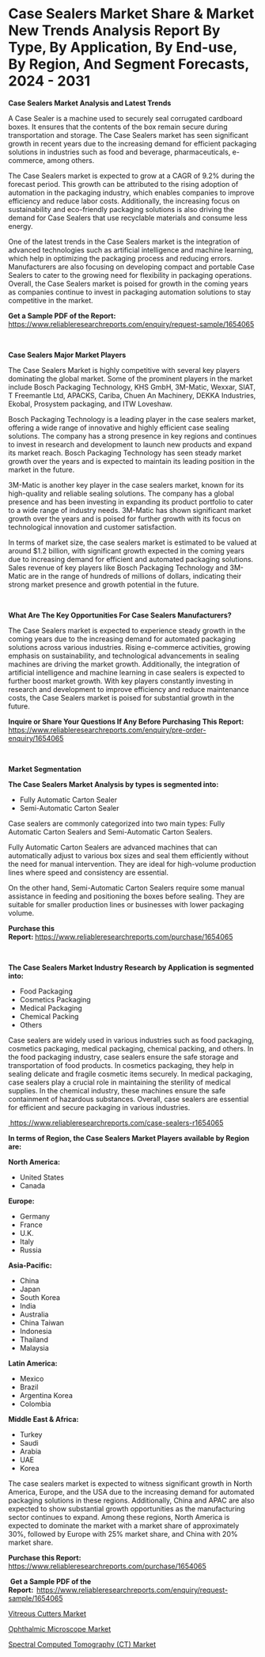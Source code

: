 <p><h1>Case Sealers Market Share & Market New Trends Analysis Report By Type, By Application, By End-use, By Region, And Segment Forecasts, 2024 - 2031</h1></p><p><strong>Case Sealers Market Analysis and Latest Trends</strong></p>
<p><p>A Case Sealer is a machine used to securely seal corrugated cardboard boxes. It ensures that the contents of the box remain secure during transportation and storage. The Case Sealers market has seen significant growth in recent years due to the increasing demand for efficient packaging solutions in industries such as food and beverage, pharmaceuticals, e-commerce, among others.</p><p>The Case Sealers market is expected to grow at a CAGR of 9.2% during the forecast period. This growth can be attributed to the rising adoption of automation in the packaging industry, which enables companies to improve efficiency and reduce labor costs. Additionally, the increasing focus on sustainability and eco-friendly packaging solutions is also driving the demand for Case Sealers that use recyclable materials and consume less energy.</p><p>One of the latest trends in the Case Sealers market is the integration of advanced technologies such as artificial intelligence and machine learning, which help in optimizing the packaging process and reducing errors. Manufacturers are also focusing on developing compact and portable Case Sealers to cater to the growing need for flexibility in packaging operations. Overall, the Case Sealers market is poised for growth in the coming years as companies continue to invest in packaging automation solutions to stay competitive in the market.</p></p>
<p><strong>Get a Sample PDF of the Report:&nbsp;</strong> <a href="https://www.reliableresearchreports.com/enquiry/request-sample/1654065">https://www.reliableresearchreports.com/enquiry/request-sample/1654065</a></p>
<p>&nbsp;</p>
<p><strong>Case Sealers Major Market Players</strong></p>
<p><p>The Case Sealers Market is highly competitive with several key players dominating the global market. Some of the prominent players in the market include Bosch Packaging Technology, KHS GmbH, 3M-Matic, Wexxar, SIAT, T Freemantle Ltd, APACKS, Cariba, Chuen An Machinery, DEKKA Industries, Ekobal, Prosystem packaging, and ITW Loveshaw.</p><p>Bosch Packaging Technology is a leading player in the case sealers market, offering a wide range of innovative and highly efficient case sealing solutions. The company has a strong presence in key regions and continues to invest in research and development to launch new products and expand its market reach. Bosch Packaging Technology has seen steady market growth over the years and is expected to maintain its leading position in the market in the future.</p><p>3M-Matic is another key player in the case sealers market, known for its high-quality and reliable sealing solutions. The company has a global presence and has been investing in expanding its product portfolio to cater to a wide range of industry needs. 3M-Matic has shown significant market growth over the years and is poised for further growth with its focus on technological innovation and customer satisfaction.</p><p>In terms of market size, the case sealers market is estimated to be valued at around $1.2 billion, with significant growth expected in the coming years due to increasing demand for efficient and automated packaging solutions. Sales revenue of key players like Bosch Packaging Technology and 3M-Matic are in the range of hundreds of millions of dollars, indicating their strong market presence and growth potential in the future.</p></p>
<p>&nbsp;</p>
<p><strong>What Are The Key Opportunities For Case Sealers Manufacturers?</strong></p>
<p><p>The Case Sealers market is expected to experience steady growth in the coming years due to the increasing demand for automated packaging solutions across various industries. Rising e-commerce activities, growing emphasis on sustainability, and technological advancements in sealing machines are driving the market growth. Additionally, the integration of artificial intelligence and machine learning in case sealers is expected to further boost market growth. With key players constantly investing in research and development to improve efficiency and reduce maintenance costs, the Case Sealers market is poised for substantial growth in the future.</p></p>
<p><strong>Inquire or Share Your Questions If Any Before Purchasing This Report:</strong> <a href="https://www.reliableresearchreports.com/enquiry/pre-order-enquiry/1654065">https://www.reliableresearchreports.com/enquiry/pre-order-enquiry/1654065</a></p>
<p>&nbsp;</p>
<p><strong>Market Segmentation</strong></p>
<p><strong>The Case Sealers Market Analysis by types is segmented into:</strong></p>
<p><ul><li>Fully Automatic Carton Sealer</li><li>Semi-Automatic Carton Sealer</li></ul></p>
<p><p>Case sealers are commonly categorized into two main types: Fully Automatic Carton Sealers and Semi-Automatic Carton Sealers. </p><p>Fully Automatic Carton Sealers are advanced machines that can automatically adjust to various box sizes and seal them efficiently without the need for manual intervention. They are ideal for high-volume production lines where speed and consistency are essential.</p><p>On the other hand, Semi-Automatic Carton Sealers require some manual assistance in feeding and positioning the boxes before sealing. They are suitable for smaller production lines or businesses with lower packaging volume.</p></p>
<p><strong>Purchase this Report:&nbsp;</strong><a href="https://www.reliableresearchreports.com/purchase/1654065">https://www.reliableresearchreports.com/purchase/1654065</a></p>
<p>&nbsp;</p>
<p><strong>The Case Sealers Market Industry Research by Application is segmented into:</strong></p>
<p><ul><li>Food Packaging</li><li>Cosmetics Packaging</li><li>Medical Packaging</li><li>Chemical Packing</li><li>Others</li></ul></p>
<p><p>Case sealers are widely used in various industries such as food packaging, cosmetics packaging, medical packaging, chemical packing, and others. In the food packaging industry, case sealers ensure the safe storage and transportation of food products. In cosmetics packaging, they help in sealing delicate and fragile cosmetic items securely. In medical packaging, case sealers play a crucial role in maintaining the sterility of medical supplies. In the chemical industry, these machines ensure the safe containment of hazardous substances. Overall, case sealers are essential for efficient and secure packaging in various industries.</p></p>
<p><a href="https://www.reliableresearchreports.com/case-sealers-r1654065">&nbsp;https://www.reliableresearchreports.com/case-sealers-r1654065</a></p>
<p><strong>In terms of Region, the Case Sealers Market Players available by Region are:</strong></p>
<p>
    <p> <strong> North America: </strong>
        <ul>
            <li>United States</li>
            <li>Canada</li>
        </ul>
        </p> 
    <p> <strong> Europe: </strong>
        <ul>
            <li>Germany</li>
            <li>France</li>
            <li>U.K.</li>
            <li>Italy</li>
            <li>Russia</li>
        </ul>
        </p> 
    <p> <strong> Asia-Pacific: </strong>
        <ul>
            <li>China</li>
            <li>Japan</li>
            <li>South Korea</li>
            <li>India</li>
            <li>Australia</li>
            <li>China Taiwan</li>
            <li>Indonesia</li>
            <li>Thailand</li>
            <li>Malaysia</li>
        </ul>
        </p> 
    <p> <strong> Latin America: </strong>
        <ul>
            <li>Mexico</li>
            <li>Brazil</li>
            <li>Argentina Korea</li>
            <li>Colombia</li>
        </ul>
        </p> 
    <p> <strong> Middle East & Africa: </strong>
        <ul>
            <li>Turkey</li>
            <li>Saudi</li>
            <li>Arabia</li>
            <li>UAE</li>
            <li>Korea</li>
        </ul>
    </p>
    </p>
<p><p>The case sealers market is expected to witness significant growth in North America, Europe, and the USA due to the increasing demand for automated packaging solutions in these regions. Additionally, China and APAC are also expected to show substantial growth opportunities as the manufacturing sector continues to expand. Among these regions, North America is expected to dominate the market with a market share of approximately 30%, followed by Europe with 25% market share, and China with 20% market share.</p></p>
<p><strong>Purchase this Report: </strong><a href="https://www.reliableresearchreports.com/purchase/1654065">https://www.reliableresearchreports.com/purchase/1654065</a></p>
<p>&nbsp;<strong>Get a Sample PDF of the Report:&nbsp;&nbsp;</strong><a href="https://www.reliableresearchreports.com/enquiry/request-sample/1654065">https://www.reliableresearchreports.com/enquiry/request-sample/1654065</a></p>
<p><strong></strong></p>
<p><p><a href="https://view.publitas.com/reportprime-1/vitreous-cutters-market-research-report-includes-analysis-on-market-size-share-and-growth-rate-at-9-5-cagr-forecasted-from-2024-to-2031/">Vitreous Cutters Market</a></p><p><a href="https://view.publitas.com/reportprime-1/ophthalmic-microscope-market-share-size-trends-industry-analysis-report-by-application-testing-surgery-others-by-type-optical-ophthalmic-microscope-digital-ophthalmic-microscope-others-and-forecast-2024-2031/">Ophthalmic Microscope Market</a></p><p><a href="https://github.com/wybrqqeb6/Market-Research-Report-List-1/blob/main/spectral-computed-tomography-ct-market.md">Spectral Computed Tomography (CT) Market</a></p></p>